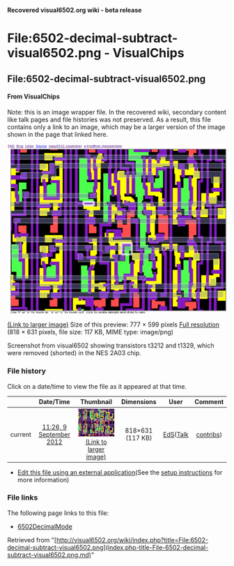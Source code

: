 **Recovered visual6502.org wiki - beta release**

# File:6502-decimal-subtract-visual6502.png - VisualChips

## File:6502-decimal-subtract-visual6502.png

#### From VisualChips


Note: this is an image wrapper file. In the recovered wiki,
secondary content like talk pages and file histories was
not preserved. As a result, this file contains only a link
to an image, which may be a larger version of the image shown
in the page that linked here.

![File:6502-decimal-subtract-visual6502.png](images/thumb/7/76/6502-decimal-subtract-visual6502.png/777px-6502-decimal-subtract-visual6502.png)

[(Link to larger image)](images/7/76/6502-decimal-subtract-visual6502.png)
Size of this preview: 777 × 599 pixels
[Full resolution](images/7/76/6502-decimal-subtract-visual6502.png)‎ (818 × 631 pixels, file size: 117 KB, MIME type: image/png)

Screenshot from visual6502 showing transistors t3212 and t1329, which were removed (shorted) in the NES 2A03 chip.

### File history

Click on a date/time to view the file as it appeared at that time.

| | Date/Time | Thumbnail | Dimensions | User | Comment |
|:---:|:---:|:---:|:---:|:---:|:---:|
| current | [11:26, 9 September 2012](images/7/76/6502-decimal-subtract-visual6502.png) | ![Thumbnail for version as of 11:26, 9 September 2012](images/thumb/7/76/6502-decimal-subtract-visual6502.png/120px-6502-decimal-subtract-visual6502.png) [(Link to larger image)](images/7/76/6502-decimal-subtract-visual6502.png) | 818×631 (117 KB) | [EdS](index.php-title-User-EdS.md)([Talk](index.php-title-User_talk-EdS.md) | [contribs](./index.php%3Ftitle=Special:Contributions/EdS.md)) | (Screenshot from visual6502 showing transistors t3212 and t1329, which were removed (shorted) in the NES 2A03 chip.) |

- [Edit this file using an external application](index.php-title-File-6502-decimal-subtract-visual6502.png.md)(See the [setup instructions](http://www.mediawiki.org/wiki/Manual:External_editors) for more information)

### File links

The following page links to this file:

- [6502DecimalMode](index.php-title-6502DecimalMode.md)

Retrieved from "[http://visual6502.org/wiki/index.php?title=File:6502-decimal-subtract-visual6502.png](index.php-title-File-6502-decimal-subtract-visual6502.png.md)"

